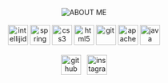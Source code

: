 <p align="center">
  <img src="https://a.radikal.ru/a26/2012/a6/52b14e0e2e56.png" alt="ABOUT ME" />
  <br>
  <br>
  <img src='https://cdn.jsdelivr.net/npm/simple-icons@3.0.1/icons/intellijidea.svg' alt='intellijidea' height='40'>
  <img src='https://cdn.jsdelivr.net/npm/simple-icons@3.0.1/icons/spring.svg' alt='spring' height='40'>
  <img src='https://cdn.jsdelivr.net/npm/simple-icons@3.0.1/icons/css3.svg' alt='css3' height='40'>
  <img src='https://cdn.jsdelivr.net/npm/simple-icons@3.0.1/icons/html5.svg' alt='html5' height='40'>
  <img src='https://cdn.jsdelivr.net/npm/simple-icons@3.0.1/icons/git.svg' alt='git' height='40'>
  <img src='https://cdn.jsdelivr.net/npm/simple-icons@3.0.1/icons/apachemaven.svg' alt='apachemaven' height='40'>
  <img src='https://cdn.jsdelivr.net/npm/simple-icons@3.0.1/icons/java.svg' alt='java' height='40'>
  <br>
  <br>
  <a href="https://github.com/Fedoseew"><img src='https://cdn.jsdelivr.net/npm/simple-icons@3.0.1/icons/github.svg' alt='github' height='40'></a>  
  <a href="https://www.instagram.com/al.burno/"><img src='https://cdn.jsdelivr.net/npm/simple-icons@3.0.1/icons/instagram.svg' alt='instagram' height='40'></a>
  <br>
</p>
